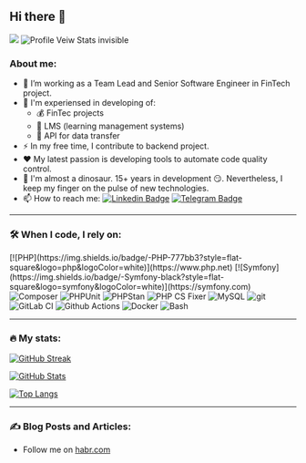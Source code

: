## Hi there 👋


![](https://hit.yhype.me/github/profile?user_id=8513062)
![Profile Veiw Stats invisible](https://komarev.com/ghpvc/?username=Aeliot-Tm&style=pixel)
<!-- ![Profile Veiw Stats visible ](https://komarev.com/ghpvc/?username=Aeliot-Tm&color=999999&text_color=999999&label_color=999999) -->

### About me:
- :telescope: I’m working as a Team Lead and Senior Software Engineer in FinTech project.
- 💪 I'm experiensed in developing of:
  - 💰 FinTec projects 
  - 🏫 LMS (learning management systems)
  - 💢 API for data transfer
- :zap: In my free time, I contribute to backend project.
- ❤ My latest passion is developing tools to automate code quality control.
- :seedling: I'm almost a dinosaur. 15+ years in development 😏. Nevertheless, I keep my finger on the pulse of new technologies.
- :mailbox: How to reach me:
  [![Linkedin Badge](https://img.shields.io/badge/Anatoly_Melnikov-2CA5E0?style=flat&logo=Linkedin&logoColor=white)](https://www.linkedin.com/in/anatoliy-melnikov/)
  [![Telegram Badge](https://img.shields.io/badge/aeliot-2CA5E0?style=flat-squeare&logo=telegram&logoColor=white)](https://t.me/aetoliy)

---

### :hammer_and_wrench: When I code, I rely on:

<div>
[![PHP](https://img.shields.io/badge/-PHP-777bb3?style=flat-square&logo=php&logoColor=white)](https://www.php.net)
[![Symfony](https://img.shields.io/badge/-Symfony-black?style=flat-square&logo=symfony&logoColor=white)](https://symfony.com)
  <img alt="Composer" src="https://img.shields.io/badge/-Composer-6F4F28?style=flat-square&logo=composer&logoColor=white" />
  <img alt="PHPUnit" src="https://img.shields.io/badge/-PHPUnit-black?style=flat-square&logo=phpunit&logoColor=white" />
  <img alt="PHPStan" src="https://img.shields.io/badge/-PHPStan-black?style=flat-square&logo=phpstan&logoColor=white" />
  <img alt="PHP CS Fixer" src="https://img.shields.io/badge/-PHP_CS_Fixer-black?style=flat-square&logo=phpcsfixer&logoColor=white" />
  <img alt="MySQL" src="https://img.shields.io/badge/-MySQL-13aa52?style=flat-square&logo=MySQL&logoColor=white" />
  <img alt="git" src="https://img.shields.io/badge/-Git-F05032?style=flat-square&logo=git&logoColor=white" />
  <img alt="GitLab CI" src="https://img.shields.io/badge/-GitLab_CI-orange?style=flat-square&logo=gitlab&logoColor=white" />
  <img alt="Github Actions" src="https://img.shields.io/badge/-Github_Actions-black?style=flat-square&logo=github&logoColor=white" />
  <img alt="Docker" src="https://img.shields.io/badge/-Docker-46a2f1?style=flat-square&logo=docker&logoColor=white" />
  <img alt="Bash" src="https://img.shields.io/badge/-Bash-3D642D?style=flat-square&logo=bash&logoColor=white" />
</div>

---

### 🔥 My stats:

[![GitHub Streak](http://github-readme-streak-stats.herokuapp.com?user=Aeliot-Tm)](https://git.io/streak-stats)

[![GitHub Stats](https://github-readme-stats.vercel.app/api?username=aeliot-tm&show_icons=true&text_bold=false&icon_color=fb8c00)](https://github.com/Aeliot-Tm)

[![Top Langs](https://github-readme-stats.vercel.app/api/top-langs/?username=Aeliot-Tm)](https://github.com/anuraghazra/github-readme-stats)


---

### :writing_hand: Blog Posts and Articles:

- Follow me on [habr.com](https://habr.com/ru/users/Aeliot/publications/articles/)

<!--
**Aeliot-Tm/Aeliot-Tm** is a ✨ _special_ ✨ repository because its `README.md` (this file) appears on your GitHub profile.

Here are some ideas to get you started:

- 🔭 I’m currently working on ...
- 🌱 I’m currently learning ...
- 👯 I’m looking to collaborate on ...
- 🤔 I’m looking for help with ...
- 💬 Ask me about ...
- 📫 How to reach me: ...
- 😄 Pronouns: ...
- ⚡ Fun fact: ...
-->
